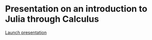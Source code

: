 # Presentation on an introduction to Julia through Calculus

[Launch presentation](https://mybinder.org/v2/gh/mth229/229-projects/mumbai?labpath=presentation.ipynb)
